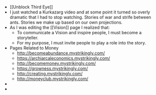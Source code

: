 - [[Unblock Third Eye]]
- I just watched a Kurkazarg video and at some point it turned so overly dramatic that I had to stop watching. Stories of war and strife between ants. Stories we make up based on our own projections.
- As I was editing the [[Vision]] page I realized that:
	- To communicate a Vision and inspire people, I must become a storyteller.
	- For my purpose, I must invite people to play a role into the story.
- Pages Related to Money
	- http://becomeabundance.mystrikingly.com/
	- https://archiarcaleconomics.mystrikingly.com/
	- http://becomemoney.mystrikingly.com/
	- https://growness.mystrikingly.com/
	- http://creating.mystrikingly.com/
	- http://moneyclub.mystrikingly.com/
-
-